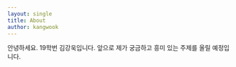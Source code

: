 ```yaml
---
layout: single
title: About
author: kangwook
---
```


 안녕하세요. 19학번 김강욱입니다. 앞으로 제가 궁금하고 흥미 있는 주제를 올릴 예정입니다.



